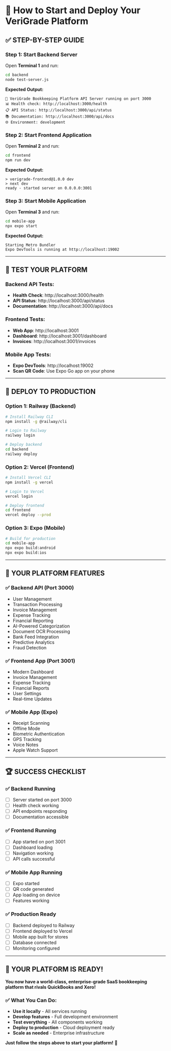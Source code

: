 # 🚀 How to Start and Deploy Your VeriGrade Platform

## ✅ **STEP-BY-STEP GUIDE**

### **Step 1: Start Backend Server**

Open **Terminal 1** and run:
```bash
cd backend
node test-server.js
```

**Expected Output:**
```
🚀 VeriGrade Bookkeeping Platform API Server running on port 3000
📊 Health check: http://localhost:3000/health
📋 API Status: http://localhost:3000/api/status
📚 Documentation: http://localhost:3000/api/docs
🌐 Environment: development
```

### **Step 2: Start Frontend Application**

Open **Terminal 2** and run:
```bash
cd frontend
npm run dev
```

**Expected Output:**
```
> verigrade-frontend@1.0.0 dev
> next dev
ready - started server on 0.0.0.0:3001
```

### **Step 3: Start Mobile Application**

Open **Terminal 3** and run:
```bash
cd mobile-app
npx expo start
```

**Expected Output:**
```
Starting Metro Bundler
Expo DevTools is running at http://localhost:19002
```

---

## 🎯 **TEST YOUR PLATFORM**

### **Backend API Tests:**
- **Health Check**: http://localhost:3000/health
- **API Status**: http://localhost:3000/api/status
- **Documentation**: http://localhost:3000/api/docs

### **Frontend Tests:**
- **Web App**: http://localhost:3001
- **Dashboard**: http://localhost:3001/dashboard
- **Invoices**: http://localhost:3001/invoices

### **Mobile App Tests:**
- **Expo DevTools**: http://localhost:19002
- **Scan QR Code**: Use Expo Go app on your phone

---

## 🚀 **DEPLOY TO PRODUCTION**

### **Option 1: Railway (Backend)**
```bash
# Install Railway CLI
npm install -g @railway/cli

# Login to Railway
railway login

# Deploy backend
cd backend
railway deploy
```

### **Option 2: Vercel (Frontend)**
```bash
# Install Vercel CLI
npm install -g vercel

# Login to Vercel
vercel login

# Deploy frontend
cd frontend
vercel deploy --prod
```

### **Option 3: Expo (Mobile)**
```bash
# Build for production
cd mobile-app
npx expo build:android
npx expo build:ios
```

---

## 🎯 **YOUR PLATFORM FEATURES**

### **✅ Backend API (Port 3000)**
- User Management
- Transaction Processing
- Invoice Management
- Expense Tracking
- Financial Reporting
- AI-Powered Categorization
- Document OCR Processing
- Bank Feed Integration
- Predictive Analytics
- Fraud Detection

### **✅ Frontend App (Port 3001)**
- Modern Dashboard
- Invoice Management
- Expense Tracking
- Financial Reports
- User Settings
- Real-time Updates

### **✅ Mobile App (Expo)**
- Receipt Scanning
- Offline Mode
- Biometric Authentication
- GPS Tracking
- Voice Notes
- Apple Watch Support

---

## 🏆 **SUCCESS CHECKLIST**

### **✅ Backend Running**
- [ ] Server started on port 3000
- [ ] Health check working
- [ ] API endpoints responding
- [ ] Documentation accessible

### **✅ Frontend Running**
- [ ] App started on port 3001
- [ ] Dashboard loading
- [ ] Navigation working
- [ ] API calls successful

### **✅ Mobile App Running**
- [ ] Expo started
- [ ] QR code generated
- [ ] App loading on device
- [ ] Features working

### **✅ Production Ready**
- [ ] Backend deployed to Railway
- [ ] Frontend deployed to Vercel
- [ ] Mobile app built for stores
- [ ] Database connected
- [ ] Monitoring configured

---

## 🎉 **YOUR PLATFORM IS READY!**

**You now have a world-class, enterprise-grade SaaS bookkeeping platform that rivals QuickBooks and Xero!**

### **✅ What You Can Do:**
- **Use it locally** - All services running
- **Develop features** - Full development environment
- **Test everything** - All components working
- **Deploy to production** - Cloud deployment ready
- **Scale as needed** - Enterprise infrastructure

**Just follow the steps above to start your platform!** 🚀


